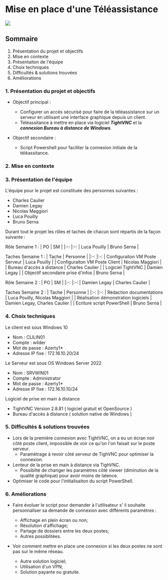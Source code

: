 # Mise en place d'une Téléassistance

![](https://github.com/WildCodeSchool/TSSR-2402-P1-G2-Teleassistance/blob/main/Images/TAexemple.png)

## Sommaire 
1. Présentation du projet et objectifs
2. Mise en contexte
3. Présentaiton de l'équipe
4. Choix techniques
5. Difficultés & solutions trouvées
6. Améliorations

   
### 1. Présentation du projet et objectifs
- Objectif principal :
   - Configurer un accès sécurisé pour faire de la téléassistance sur un serveur en utilisant une interface graphique depuis un client.
   - Téléassitance à mettre en place via logiciel **_TightVNC_** et la **_connexion Bureau à distance de Windows_**.

- Objectif secondaire :
   - Script Powershell pour faciliter la connexion initiale de la téléassitance.

### 2. Mise en contexte

### 3. Présentation de l'équipe
L'équipe pour le projet est constituée des personnes suivantes :
- Charles Caulier
- Damien Legay
- Nicolas Maggiori
- Luca Pouilly
- Bruno Serna

Durant tout le projet les rôles et taches de chacun sont répartis de la façon suivante :

Rôle Semaine 1 :
| PO | SM |
|:-: |:-:
| Luca Pouilly | Bruno Serna |

Taches Semaine 1 :
| Tache | Personne |
|:-: |:-:
| Configuraiton VM Poste Serveur | Luca Pouilly |
| Configuraiton VM Poste Client | Nicolas Maggiori |
| Bureau d'accès à distance | Charles Caulier |
| Logiciel TightVNC |  Damien Legay |
| Objectif secondaire prise d'infos | Bruno Serna |

Rôle Semaine 2 :
| PO | SM |
|:-: |:-:
| Damien Legay | Charles Caulier |

Taches Semaine 2 :
| Tache | Personne |
|:-: |:-:
| Rédaction documentations | Luca Pouilly, Nicolas Maggiori |
| Réalisation démonstration logiciels | Damien Legay, Charles Caulier |
| Ecriture script PowerShell | Bruno Serna |

### 4. Choix techniques

Le client est sous Windows 10
- Nom : CLILIN01
- Compte : wilder
- Mot de passe : Azerty1*
- Adresse IP fixe : 172.16.10.20/24

Le Serveur est sous OS Windows Server 2022
- Nom : SRVWIN01
- Compte : Administrator
- Mot de passe : Azerty1*
- Adresse IP fixe : 172.16.10.10/24

Logiciel de prise en main à distance
- TightVNC Version 2.8.81 ( logiciel gratuit et OpenSource )
- Bureau d'accès à distance ( solution native de Windows )

### 5. Difficultés & solutions trouvées

- Lors de la première connexion avec TightVNC, on a eu un écran noir côté poste client, impossible de voir ce qu'on l'on faisait sur le poste serveur.
  - Paramétrage à revoir côté serveur de TighVNC pour optimiser la connexion.
- Lenteur de la prise en main à distance via TighVNC.
  - Possibilté de changer les paramètres côté viewer (diminution de la qualité graphique) pour avoir moins de latence.
- Optimiser le code pour l'initialisaiton du script PowerShell.

### 6. Améliorations 

- Faire évoluer le script pour demander à l'utilisateur s' il souhaite personnaliser sa demande de connexion avec différents paramètres :
  - Affichage en plein écran ou non;
  - Résolution d'affichage;
  - Partage de dossiers entre les deux postes;
  - Autres possiblitées.

- Voir comment mettre en place une connexion si les deux postes ne sont pas sur le même réseau.
  - Autre solution logiciel;
  - Utilisation d'un VPN;
  - Solution payante ou gratuite.


